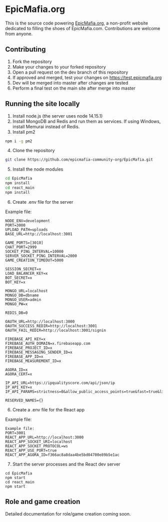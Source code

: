 # EpicMafia.org
This is the source code powering [EpicMafia.org](https://epicmafia.org), a non-profit website dedicated to filling the shoes of EpicMafia.com. Contributions are welcome from anyone.

## Contributing
1. Fork the repository
2. Make your changes to your forked repository
3. Open a pull request on the dev branch of this repository
4. If approved and merged, test your changes on https://test.epicmafia.org
5. Dev will be merged into master after changes are tested
6. Perform a final test on the main site after merge into master

## Running the site locally
1. Install node.js (the server uses node 14.15.1)
2. Install MongoDB and Redis and run them as services. If using Windows, install Memurai instead of Redis. 
3. Install pm2
```bash
npm i -g pm2
```
4. Clone the repository
```bash
git clone https://github.com/epicmafia-community-org/EpicMafia.git
```
5. Install the node modules
```bash
cd EpicMafia
npm install
cd react_main
npm install
```
6. Create .env file for the server

Example file:
```
NODE_ENV=development
PORT=3000
UPLOAD_PATH=uploads
BASE_URL=http://localhost:3001

GAME_PORTS=[3010]
CHAT_PORT=2999
SOCKET_PING_INTERVAL=10000
SERVER_SOCKET_PING_INTERVAL=2000
GAME_CREATION_TIMEOUT=5000

SESSION_SECRET=x
LOAD_BALANCER_KEY=x
BOT_SECRET=x
BOT_KEY=x

MONGO_URL=localhost
MONGO_DB=dbname
MONGO_USER=admin
MONGO_PW=x

REDIS_DB=0

OAUTH_URL=http://localhost:3000
OAUTH_SUCCESS_REDIR=http://localhost:3001
OAUTH_FAIL_REDIR=http://localhost:3001/signin

FIREBASE_API_KEY=x
FIREBASE_AUTH_DOMAIN=x.firebaseapp.com
FIREBASE_PROJECT_ID=x
FIREBASE_MESSAGING_SENDER_ID=x
FIREBASE_APP_ID=x
FIREBASE_MEASUREMENT_ID=x

AGORA_ID=x
AGORA_CERT=x

IP_API_URL=https://ipqualityscore.com/api/json/ip
IP_API_KEY=x
IP_API_PARAMS=strictness=0&allow_public_access_points=true&fast=true&lighter_penalties=true&mobile=true

RESERVED_NAMES={}
```
6. Create a .env file for the React app

Example file:
```
Example file:
PORT=3001
REACT_APP_URL=http://localhost:3000
REACT_APP_SOCKET_URI=localhost
REACT_APP_SOCKET_PROTOCOL=ws
REACT_APP_USE_PORT=true
REACT_APP_AGORA_ID=f366ac8a8daa4be5bd04700e89b5e1ac
```
7. Start the server processes and the React dev server
```
cd EpicMafia
npm start
cd react_main
npm start
```

## Role and game creation
Detailed documentation for role/game creation coming soon.